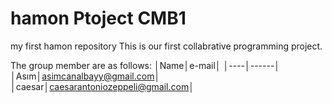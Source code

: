 # hamon Ptoject CMB1
my first hamon repository
  This is our first collabrative programming project.

  The group member are as follows:
  │Name│e-mail│
  │----│------│
  │Asım│asimcanalbayy@gmail.com│
  │caesar│caesarantoniozeppeli@gmail.com│
  
